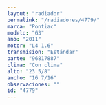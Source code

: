 ```yaml
---
layout: "radiador"
permalink: "/radiadores/4779/"
marca: "Pontiac"
modelo: "G3"
ano: "2011"
motor: "L4 1.6"
transmision: "Estándar"
parte: "96817887"
clima: "Con clima"
alto: "23 5/8"
ancho: "16 7/16"
observaciones: ""
id: "4779"
---
```


